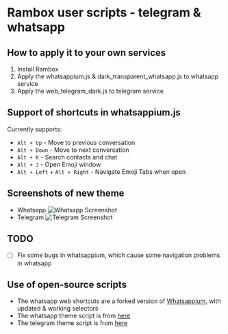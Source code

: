 # Rambox user scripts - telegram & whatsapp

## How to apply it to your own services

1. Install Rambox
2. Apply the whatsappium.js & dark_transparent_whatsapp.js to whatsapp service
3. Apply the web_telegram_dark.js to telegram service

## Support of shortcuts in whatsappium.js

Currently supports:

* `Alt + Up` - Move to previous conversation
* `Alt + Down` - Move to next conversation
* `Alt + K` - Search contacts and chat
* `Alt + J` - Open Emoji window
* `Alt + Left` + `Alt + Right` - Navigate Emoji Tabs when open

## Screenshots of new theme

- Whatsapp
![Whatsapp Screenshot](https://user-images.githubusercontent.com/6096534/46568917-87badc80-c97f-11e8-90a1-03016897d2f3.png "Whatsapp Screenshot")
- Telegram
![Telegram Screenshot](https://user-images.githubusercontent.com/6096534/46568901-47f3f500-c97f-11e8-8e12-deb568946600.png "Telegram Screenshot")

## TODO

* [ ] Fix some bugs in whatsappium, which cause some navigation problems in whatsapp

## Use of open-source scripts

* The whatsapp web shortcuts are a forked version of [Whatsappium](https://github.com/MichaelAquilina/Whatsappium), with updated & working selectors
* The whatsapp theme script is from [here](https://userstyles.org/styles/137361)
* The telegram theme script is from [here](https://userstyles.org/styles/132781)
